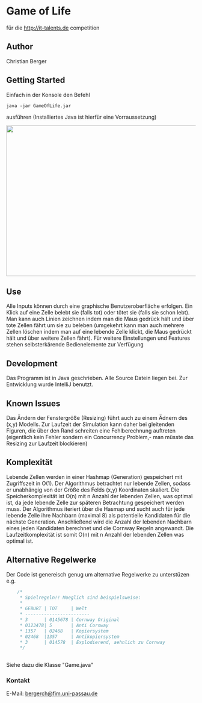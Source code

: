 
# Game of Life 
für die <http://it-talents.de> competition

## Author

Christian Berger


## Getting Started

Einfach in der Konsole den Befehl

```java -jar GameOfLife.jar```

ausführen (Installiertes Java ist hierfür eine Vorraussetzung)

<img src="https://raw.githubusercontent.com/bergerch/GameOfLife/master/gol.png" width="600" height="400" />

## Use

Alle Inputs können durch eine graphische Benutzeroberfläche erfolgen.
Ein Klick auf eine Zelle belebt sie (falls tot) oder tötet sie (falls sie schon lebt).
Man kann auch Linien zeichnen indem man die Maus gedrück hält und über tote Zellen fährt um sie zu beleben (umgekehrt kann man auch mehrere Zellen löschen indem man auf eine lebende Zelle klickt, die Maus gedrückt hält und über weitere Zellen fährt).
Für weitere Einstellungen und Features stehen selbsterkärende Bedienelemente zur Verfügung

## Development

Das Programm ist in Java geschrieben. Alle Source Datein liegen bei. Zur Entwicklung wurde IntelliJ benutzt.

## Known Issues

Das Ändern der Fenstergröße (Resizing) führt auch zu einem Ädnern des (x,y) Modells. Zur Laufzeit der Simulation kann daher bei gleitenden Figuren, die über den Rand schreiten eine Fehlberechnung auftreten (eigentlich kein Fehler sondern ein Concurrency Problem,- man müsste das Resizing zur Laufzeit blockieren)

## Komplexität

Lebende Zellen werden in einer Hashmap (Generation) gespeichert mit Zugriffszeit in O(1). Der Algorithmus betrachtet nur lebende Zellen, sodass er unabhängig von der Größe des Felds (x,y) Koordinaten skaliert. Die Speicherkomplexität ist O(n) mit n Anzahl der lebenden Zellen, was optimal ist, da jede lebende Zelle zur späteren Betrachtung gespeichert werden muss. Der Algorithmus iteriert über die Hasmap und sucht auch für jede lebende Zelle ihre Nachbarn (maximal 8) als potentielle Kandidaten für die nächste Generation. Anschließend wird die Anzahl der lebenden Nachbarn eines jeden Kandidaten berechnet und die Cornway Regeln angewandt. Die Laufzeitkomplexität ist somit O(n) mit n Anzahl der lebenden Zellen was optimal ist.

## Alternative Regelwerke

Der Code ist genereisch genug um alternative Regelwerke zu unterstüzen e.g.
```javascript
    /*
     * Spielregeln!! Moeglich sind beispielsweise:
     * 
     * GEBURT | TOT     | Welt 
     * ------------------------ 
     * 3      | 0145678 | Cornway Original 
     * 0123478| 5       | Anti Cornway 
     * 1357   | 02468   | Kopiersystem 
     * 02468  |1357     | Antikopiersystem 
     * 3      | 014578  | Explodierend, aehnlich zu Cornway
     */
     
```
Siehe dazu die Klasse "Game.java"

### Kontakt

E-Mail: bergerch@fim.uni-passau.de
